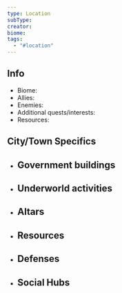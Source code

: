 ```yaml
---
type: Location
subType: 
creator: 
biome: 
tags:
  - "#location"
---
```

## Info
- Biome:
- Allies:
- Enemies:
- Additional quests/interests:
- Resources:
## City/Town Specifics
- Government buildings
	- 
- Underworld activities
	- 
- Altars
	- 
- Resources
	- 
- Defenses
	- 
- Social Hubs
	- 